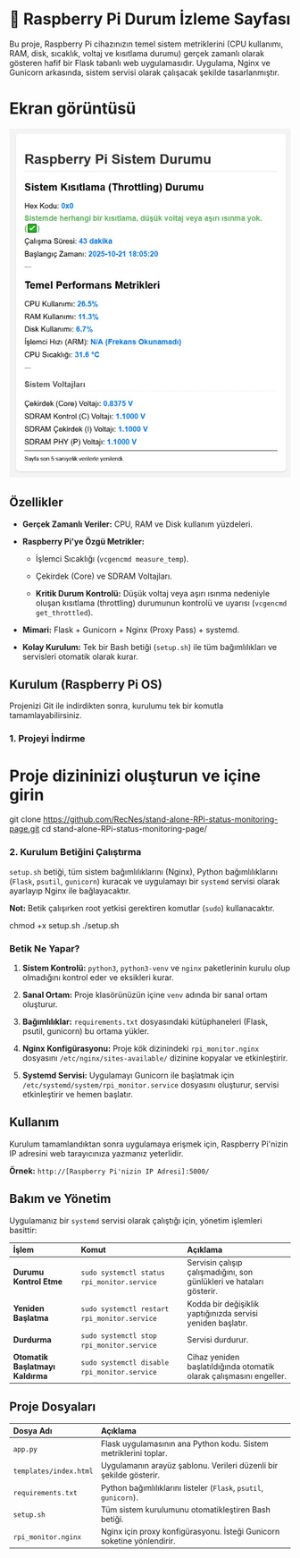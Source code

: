 # 🍓 Raspberry Pi Durum İzleme Sayfası

Bu proje, Raspberry Pi cihazınızın temel sistem metriklerini (CPU kullanımı, RAM, disk, sıcaklık, voltaj ve kısıtlama durumu) gerçek zamanlı olarak gösteren hafif bir Flask tabanlı web uygulamasıdır. Uygulama, Nginx ve Gunicorn arkasında, sistem servisi olarak çalışacak şekilde tasarlanmıştır.

# Ekran görüntüsü

<img src="screen_shot.jpg" alt="Project Logo" />

## Özellikler

* **Gerçek Zamanlı Veriler:** CPU, RAM ve Disk kullanım yüzdeleri.

* **Raspberry Pi'ye Özgü Metrikler:**

  * İşlemci Sıcaklığı (`vcgencmd measure_temp`).

  * Çekirdek (Core) ve SDRAM Voltajları.

  * **Kritik Durum Kontrolü:** Düşük voltaj veya aşırı ısınma nedeniyle oluşan kısıtlama (throttling) durumunun kontrolü ve uyarısı (`vcgencmd get_throttled`).

* **Mimari:** Flask + Gunicorn + Nginx (Proxy Pass) + systemd.

* **Kolay Kurulum:** Tek bir Bash betiği (`setup.sh`) ile tüm bağımlılıkları ve servisleri otomatik olarak kurar.

## Kurulum (Raspberry Pi OS)

Projenizi Git ile indirdikten sonra, kurulumu tek bir komutla tamamlayabilirsiniz.

### 1. Projeyi İndirme


# Proje dizininizi oluşturun ve içine girin

git clone https://github.com/RecNes/stand-alone-RPi-status-monitoring-page.git
cd stand-alone-RPi-status-monitoring-page/


### 2. Kurulum Betiğini Çalıştırma

`setup.sh` betiği, tüm sistem bağımlılıklarını (Nginx), Python bağımlılıklarını (`Flask`, `psutil`, `gunicorn`) kuracak ve uygulamayı bir `systemd` servisi olarak ayarlayıp Nginx ile bağlayacaktır.

**Not:** Betik çalışırken root yetkisi gerektiren komutlar (`sudo`) kullanacaktır.


chmod +x setup.sh
./setup.sh


### Betik Ne Yapar?

1. **Sistem Kontrolü:** `python3`, `python3-venv` ve `nginx` paketlerinin kurulu olup olmadığını kontrol eder ve eksikleri kurar.

2. **Sanal Ortam:** Proje klasörünüzün içine `venv` adında bir sanal ortam oluşturur.

3. **Bağımlılıklar:** `requirements.txt` dosyasındaki kütüphaneleri (Flask, psutil, gunicorn) bu ortama yükler.

4. **Nginx Konfigürasyonu:** Proje kök dizinindeki `rpi_monitor.nginx` dosyasını `/etc/nginx/sites-available/` dizinine kopyalar ve etkinleştirir.

5. **Systemd Servisi:** Uygulamayı Gunicorn ile başlatmak için `/etc/systemd/system/rpi_monitor.service` dosyasını oluşturur, servisi etkinleştirir ve hemen başlatır.

## Kullanım

Kurulum tamamlandıktan sonra uygulamaya erişmek için, Raspberry Pi'nizin IP adresini web tarayıcınıza yazmanız yeterlidir.

**Örnek:** `http://[Raspberry Pi'nizin IP Adresi]:5000/`

## Bakım ve Yönetim

Uygulamanız bir `systemd` servisi olarak çalıştığı için, yönetim işlemleri basittir:

| İşlem | Komut | Açıklama |
| :--- | :--- | :--- |
| **Durumu Kontrol Etme** | `sudo systemctl status rpi_monitor.service` | Servisin çalışıp çalışmadığını, son günlükleri ve hataları gösterir. |
| **Yeniden Başlatma** | `sudo systemctl restart rpi_monitor.service` | Kodda bir değişiklik yaptığınızda servisi yeniden başlatır. |
| **Durdurma** | `sudo systemctl stop rpi_monitor.service` | Servisi durdurur. |
| **Otomatik Başlatmayı Kaldırma** | `sudo systemctl disable rpi_monitor.service` | Cihaz yeniden başlatıldığında otomatik olarak çalışmasını engeller. |

## Proje Dosyaları

| Dosya Adı | Açıklama |
| :--- | :--- |
| `app.py` | Flask uygulamasının ana Python kodu. Sistem metriklerini toplar. |
| `templates/index.html` | Uygulamanın arayüz şablonu. Verileri düzenli bir şekilde gösterir. |
| `requirements.txt` | Python bağımlılıklarını listeler (`Flask`, `psutil`, `gunicorn`). |
| `setup.sh` | Tüm sistem kurulumunu otomatikleştiren Bash betiği. |
| `rpi_monitor.nginx` | Nginx için proxy konfigürasyonu. İsteği Gunicorn soketine yönlendirir. |
